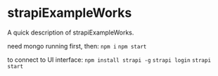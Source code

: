 # strapiExampleWorks

A quick description of strapiExampleWorks.

need mongo running first, then:
`npm i`
`npm start`

to connect to UI interface:
`npm install strapi -g`
`strapi login`
`strapi start`

